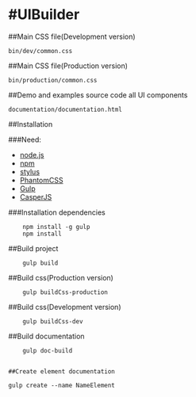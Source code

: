 #UIBuilder
=========


##Main CSS file(Development version)

```
bin/dev/common.css
```

##Main CSS file(Production version)

```
bin/production/common.css
```

##Demo and examples source code all UI components

```
documentation/documentation.html
```

##Installation

###Need:

 * [node.js](http://nodejs.org)
 * [npm](https://www.npmjs.org)
 * [stylus](http://learnboost.github.io/stylus)
 * [PhantomCSS](https://github.com/Huddle/PhantomCSS)
 * [Gulp](http://gulpjs.com)
 * [CasperJS](http://casperjs.org)

###Installation dependencies
```
    npm install -g gulp
    npm install
```

##Build project
```
    gulp build
```

##Build css(Production version)
```
    gulp buildCss-production
```
    
##Build css(Development version)
```
    gulp buildCss-dev
```

##Build documentation
```
    gulp doc-build
```
```

##Create element documentation
```
    gulp create --name NameElement
```
